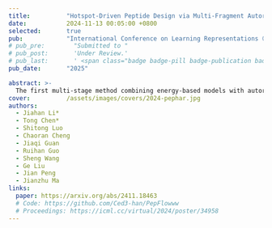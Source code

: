 ```yaml
---
title:          "Hotspot-Driven Peptide Design via Multi-Fragment Autoregressive Extension"
date:           2024-11-13 00:05:00 +0800
selected:       true
pub:            "International Conference on Learning Representations（ICLR)"
# pub_pre:        "Submitted to "
# pub_post:       'Under Review.'
# pub_last:       ' <span class="badge badge-pill badge-publication badge-success">Spotlight</span>'
pub_date:       "2025"

abstract: >-
  The first multi-stage method combining energy-based models with autoregressive dihedral prediction for peptide binder design.
cover:          /assets/images/covers/2024-pephar.jpg
authors:
  - Jiahan Li*
  - Tong Chen*
  - Shitong Luo
  - Chaoran Cheng
  - Jiaqi Guan
  - Ruihan Guo
  - Sheng Wang
  - Ge Liu
  - Jian Peng
  - Jianzhu Ma
links:
  paper: https://arxiv.org/abs/2411.18463
  # Code: https://github.com/Ced3-han/PepFlowww
  # Proceedings: https://icml.cc/virtual/2024/poster/34958
---
```


